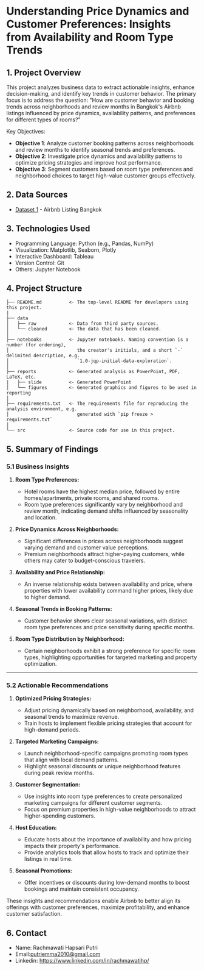 <h1> Understanding Price Dynamics and Customer Preferences: Insights from Availability and Room Type Trends </h1>

## 1. Project Overview
This project analyzes business data to extract actionable insights, enhance decision-making, and identify key trends in customer behavior. The primary focus is to address the question: "How are customer behavior and booking trends across neighborhoods and review months in Bangkok's Airbnb listings influenced by price dynamics, availability patterns, and preferences for different types of rooms?"

Key Objectives:
- **Objective 1**: Analyze customer booking patterns across neighborhoods and review months to identify seasonal trends and preferences.  
- **Objective 2**: Investigate price dynamics and availability patterns to optimize pricing strategies and improve host performance.  
- **Objective 3**: Segment customers based on room type preferences and neighborhood choices to target high-value customer groups effectively.  

## 2. Data Sources
- [Dataset 1](https://drive.google.com/drive/folders/1A_KBMRFTS5Mthpp46nulso679ML4ZwTF) - Airbnb Listing Bangkok

## 3. Technologies Used
- Programming Language: Python (e.g., Pandas, NumPy)
- Visualization: Matplotlib, Seaborn, Plotly
- Interactive Dashboard: Tableau
- Version Control: Git
- Others: Jupyter Notebook

## 4. Project Structure

```
├── README.md          <- The top-level README for developers using this project.
|
├── data
│   ├── raw            <- Data from third party sources.
│   └── cleaned        <- The data that has been cleaned.
│
├── notebooks          <- Jupyter notebooks. Naming convention is a number (for ordering),
│                         the creator's initials, and a short `-` delimited description, e.g.
│                         `1.0-jqp-initial-data-exploration`.
│
├── reports            <- Generated analysis as PowerPoint, PDF, LaTeX, etc.
|   ├── slide          <- Generated PowerPoint
│   └── figures        <- Generated graphics and figures to be used in reporting
│
├── requirements.txt   <- The requirements file for reproducing the analysis environment, e.g.
│                         generated with `pip freeze > requirements.txt`
│
└── src                <- Source code for use in this project.

```

## 5. Summary of Findings

### **5.1 Business Insights**
1. **Room Type Preferences:**  
   - Hotel rooms have the highest median price, followed by entire homes/apartments, private rooms, and shared rooms.  
   - Room type preferences significantly vary by neighborhood and review month, indicating demand shifts influenced by seasonality and location.  

2. **Price Dynamics Across Neighborhoods:**  
   - Significant differences in prices across neighborhoods suggest varying demand and customer value perceptions.  
   - Premium neighborhoods attract higher-paying customers, while others may cater to budget-conscious travelers.  

3. **Availability and Price Relationship:**  
   - An inverse relationship exists between availability and price, where properties with lower availability command higher prices, likely due to higher demand.  

4. **Seasonal Trends in Booking Patterns:**  
   - Customer behavior shows clear seasonal variations, with distinct room type preferences and price sensitivity during specific months.  

5. **Room Type Distribution by Neighborhood:**  
   - Certain neighborhoods exhibit a strong preference for specific room types, highlighting opportunities for targeted marketing and property optimization.  

---

### **5.2 Actionable Recommendations**
1. **Optimized Pricing Strategies:**  
   - Adjust pricing dynamically based on neighborhood, availability, and seasonal trends to maximize revenue.  
   - Train hosts to implement flexible pricing strategies that account for high-demand periods.  

2. **Targeted Marketing Campaigns:**  
   - Launch neighborhood-specific campaigns promoting room types that align with local demand patterns.  
   - Highlight seasonal discounts or unique neighborhood features during peak review months.  

3. **Customer Segmentation:**  
   - Use insights into room type preferences to create personalized marketing campaigns for different customer segments.  
   - Focus on premium properties in high-value neighborhoods to attract higher-spending customers.  

4. **Host Education:**  
   - Educate hosts about the importance of availability and how pricing impacts their property's performance.  
   - Provide analytics tools that allow hosts to track and optimize their listings in real time.  

5. **Seasonal Promotions:**  
   - Offer incentives or discounts during low-demand months to boost bookings and maintain consistent occupancy.  

These insights and recommendations enable Airbnb to better align its offerings with customer preferences, maximize profitability, and enhance customer satisfaction.

## 6. Contact
- Name: Rachmawati Hapsari Putri
- Email:putriemma2010@gmail.com
- Linkedin: https://www.linkedin.com/in/rachmawatihp/
